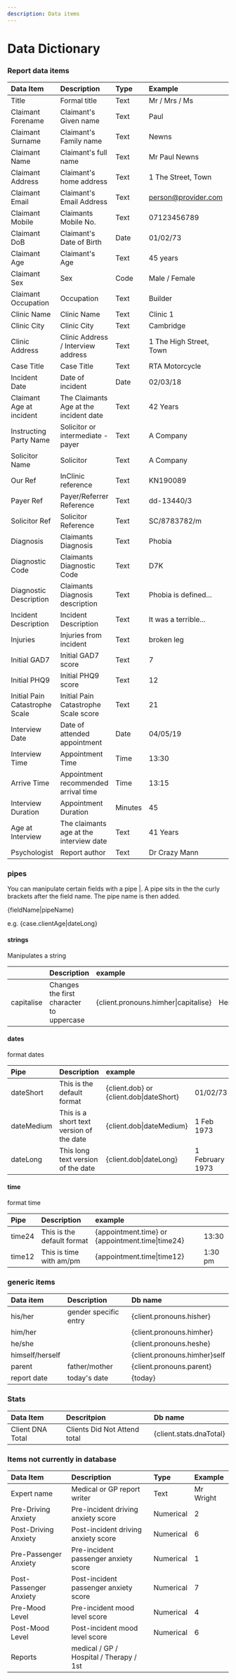 ```yaml
---
description: Data items
---
```


# Data Dictionary

### Report data items

| Data Item | Description | Type | Example | Field Name |
| :--- | :--- | :--- | :--- | :--- |
| Title | Formal title | Text | Mr / Mrs / Ms | {client.title} |
| Claimant Forename | Claimant's Given name | Text | Paul | {client.firstName} |
| Claimant Surname | Claimant's Family name | Text | Newns | {client.lastName} |
| Claimant Name | Claimant's full name | Text | Mr Paul Newns | {client.fullName} |
| Claimant Address | Claimant's home address | Text | 1 The Street, Town | {client.address} |
| Claimant Email | Claimant's Email Address | Text | person@provider.com | {client.email} |
| Claimant Mobile | Claimants Mobile No. | Text | 07123456789 | {client.mobile} |
| Claimant DoB | Claimant's Date of Birth | Date | 01/02/73 | {client.dob} |
| Claimant Age | Claimant's Age | Text | 45 years | {client.age} |
| Claimant Sex | Sex | Code | Male / Female | {client.gender} |
| Claimant Occupation | Occupation | Text | Builder | {client.occupation} |
| Clinic Name | Clinic Name | Text | Clinic 1 | {clinic.name} |
| Clinic City | Clinic City | Text | Cambridge | {clinic.city} |
| Clinic Address | Clinic Address / Interview address | Text | 1 The High Street, Town | {clinic.address} |
| Case Title | Case Title | Text | RTA Motorcycle | {case.title} |
| Incident Date | Date of incident | Date | 02/03/18 | {case.incidentDate} |
| Claimant Age at incident | The Claimants Age at the incident date | Text | 42 Years | {case.clientAge} |
| Instructing Party Name | Solicitor or intermediate - payer | Text | A Company | {case.ip} |
| Solicitor Name | Solicitor | Text | A Company | {case.solicitor} |
| Our Ref | InClinic reference | Text | KN190089 | {case.ourRef} |
| Payer Ref | Payer/Referrer Reference | Text | dd-13440/3 | {case.payerRef} |
| Solicitor Ref | Solicitor Reference | Text | SC/8783782/m | {case.solicitorRef} |
| Diagnosis | Claimants Diagnosis | Text | Phobia | {case.diagnosis} |
| Diagnostic Code | Claimants Diagnostic Code | Text | D7K | {case.diagCode} |
| Diagnostic Description | Claimants Diagnosis description | Text | Phobia is defined... | {case.diagDesc} |
| Incident Description | Incident Description | Text | It was a terrible... | {case.incidentDesc} |
| Injuries | Injuries from incident | Text | broken leg | {case.injuries} |
| Initial GAD7 | Initial GAD7 score | Text | 7 | {case.gad7} |
| Initial PHQ9 | Initial PHQ9 score | Text | 12 | {case.phq9} |
| Initial Pain Catastrophe Scale | Initial Pain Catastrophe Scale score | Text | 21 | {case.painCatScale} |
| Interview Date | Date of attended appointment | Date | 04/05/19 | {appointment.date} |
| Interview Time | Appointment Time | Time | 13:30 | {appointment.time} |
| Arrive Time | Appointment recommended arrival time | Time | 13:15 | {appointment.arriveTime} |
| Interview Duration | Appointment Duration | Minutes | 45 | {appointment.duration} |
| Age at Interview | The claimants age at the interview date | Text | 41 Years | {client.ageAtAppt} |
| Psychologist | Report author | Text | Dr Crazy Mann | {clinician.name} |

### pipes

You can manipulate certain fields with a pipe \|. A pipe sits in the the curly brackets after the field name. The pipe name is then added.

{fieldName\|pipeName}

e.g. {case.clientAge\|dateLong}

#### strings

Manipulates a string

|  | Description | example |  |
| :--- | :--- | :--- | :--- |
| capitalise | Changes the first character to uppercase | {client.pronouns.himher\|capitalise} | Her |

#### dates

format dates

| Pipe | Description | example |  |
| :--- | :--- | :--- | :--- |
| dateShort | This is the default format | {client.dob} or {client.dob\|dateShort} | 01/02/73 |
| dateMedium | This is a short text version of the date | {client.dob\|dateMedium} | 1 Feb 1973 |
| dateLong | This long text version of the date | {client.dob\|dateLong} | 1 February 1973 |

#### time

format time

| Pipe | Description | example |  |
| :--- | :--- | :--- | :--- |
| time24 | This is the default format | {appointment.time} or {appointment.time\|time24} | 13:30 |
| time12 | This is time with am/pm | {appointment.time\|time12} | 1:30 pm |

### generic items

| Data item | Description | Db name |
| :--- | :--- | :--- |
| his/her | gender specific entry | {client.pronouns.hisher} |
| him/her |  | {client.pronouns.himher} |
| he/she |  | {client.pronouns.heshe} |
| himself/herself |  | {client.pronouns.himher}self |
| parent | father/mother | {client.pronouns.parent} |
| report date | today's date | {today} |

### Stats

| Data Item | Descritpion | Db name |
| :--- | :--- | :--- |
| Client DNA Total | Clients Did Not Attend total | {client.stats.dnaTotal} |

### Items not currently in database

| Data Item | Description | Type | Example |
| :--- | :--- | :--- | :--- |
| Expert name | Medical or GP report writer | Text | Mr Wright |
| Pre-Driving Anxiety | Pre-incident driving anxiety score | Numerical | 2 |
| Post-Driving Anxiety | Post-incident driving anxiety score | Numerical | 6 |
| Pre-Passenger Anxiety | Pre-incident passenger anxiety score | Numerical  | 1 |
| Post-Passenger Anxiety | Post-incident passenger anxiety score | Numerical  | 7 |
| Pre-Mood Level | Pre-incident mood level score | Numerical | 4 |
| Post-Mood Level | Post-incident mood level score | Numerical | 6 |
| Reports | medical / GP / Hospital / Therapy / 1st |  |  |

